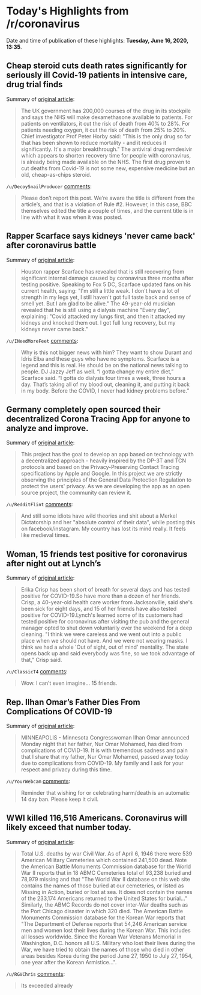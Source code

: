 # Today's Highlights from /r/coronavirus

Date and time of publication of these highlights: **Tuesday, June 16, 2020, 13:35**.

## Cheap steroid cuts death rates significantly for seriously ill Covid-19 patients in intensive care, drug trial finds

Summary of [original article](https://www.bbc.co.uk/news/health-53061281?at_custom3=%40BBCBreaking&at_custom1=%5Bpost+type%5D&at_custom2=twitter&at_custom4=1377F182-AFC9-11EA-923C-49043A982C1E&at_campaign=64&at_medium=custom7):

> The UK government has 200,000 courses of the drug in its stockpile and says the NHS will make dexamethasone available to patients. For patients on ventilators, it cut the risk of death from 40% to 28%. For patients needing oxygen, it cut the risk of death from 25% to 20%. Chief investigator Prof Peter Horby said: "This is the only drug so far that has been shown to reduce mortality - and it reduces it significantly. It's a major breakthrough." The antiviral drug remdesivir which appears to shorten recovery time for people with coronavirus, is already being made available on the NHS. The first drug proven to cut deaths from Covid-19 is not some new, expensive medicine but an old, cheap-as-chips steroid.

`/u/DecoySnailProducer` [comments](https://www.reddit.com/r/Coronavirus/comments/ha2o6p/cheap_steroid_cuts_death_rates_significantly_for/):

> Please don’t report this post. We’re aware the title is different from the article’s, and that is a violation of Rule #2.   However, in this case, BBC themselves edited the title a couple of times, and the current title is in line with what it was when it was posted.

## Rapper Scarface says kidneys 'never came back' after coronavirus battle

Summary of [original article](https://www.independent.co.uk/arts-entertainment/music/news/coronavirus-scarface-rapper-kidney-failure-recovery-health-covid-19-a9568281.html):

> Houston rapper Scarface has revealed that is still recovering from significant internal damage caused by coronavirus three months after testing positive. Speaking to Fox 5 DC, Scarface updated fans on his current health, saying: "I'm still a little weak. I don't have a lot of strength in my legs yet, I still haven't got full taste back and sense of smell yet. But I am glad to be alive." The 49-year-old musician revealed that he is still using a dialysis machine "Every day", explaining: "Covid attacked my lungs first, and then it attacked my kidneys and knocked them out. I got full lung recovery, but my kidneys never came back."

`/u/INeedMoreFeet` [comments](https://www.reddit.com/r/Coronavirus/comments/ha14lo/rapper_scarface_says_kidneys_never_came_back/):

> Why is this not bigger news with him? They want to show Durant and Idris Elba and these guys who have no symptoms. Scarface is a legend and this is real. He should be on the national news talking to people. DJ Jazzy Jeff as well.   “I gotta change my entire diet,” Scarface said. “I gotta do dialysis four times a week, three hours a day. That’s taking all of my blood out, cleaning it, and putting it back in my body. Before the COVID, I never had kidney problems before.”

## Germany completely open sourced their decentralized Corona Tracing App for anyone to analyze and improve.

Summary of [original article](https://github.com/corona-warn-app/cwa-documentation):

> This project has the goal to develop an app based on technology with a decentralized approach - heavily inspired by the DP-3T and TCN protocols and based on the Privacy-Preserving Contact Tracing specifications by Apple and Google. In this project we are strictly observing the principles of the General Data Protection Regulation to protect the users' privacy. As we are developing the app as an open source project, the community can review it.

`/u/RedditFlint` [comments](https://www.reddit.com/r/Coronavirus/comments/h9y9bt/germany_completely_open_sourced_their/):

> And still some idiots have wild theories and shit about a Merkel Dictatorship and her "absolute control of their data", while posting this on facebook/instagram. My country has lost its mind really. It feels like medieval times.

## Woman, 15 friends test positive for coronavirus after night out at Lynch’s

Summary of [original article](https://www.news4jax.com/news/local/2020/06/15/woman-15-friends-test-positive-for-coronavirus-after-night-out-at-lynchs/):

> Erika Crisp has been short of breath for several days and has tested positive for COVID-19.So have more than a dozen of her friends. Crisp, a 40-year-old health care worker from Jacksonville, said she's been sick for eight days, and 15 of her friends have also tested positive for COVID-19.Lynch's learned some of its customers had tested positive for coronavirus after visiting the pub and the general manager opted to shut down voluntarily over the weekend for a deep cleaning. "I think we were careless and we went out into a public place when we should not have. And we were not wearing masks. I think we had a whole 'Out of sight, out of mind' mentality. The state opens back up and said everybody was fine, so we took advantage of that," Crisp said.

`/u/ClassicT4` [comments](https://www.reddit.com/r/Coronavirus/comments/ha6air/woman_15_friends_test_positive_for_coronavirus/):

> Wow. I can’t even imagine... 15 friends.

## Rep. Ilhan Omar’s Father Dies From Complications Of COVID-19

Summary of [original article](https://minnesota.cbslocal.com/2020/06/15/rep-ilhan-omars-father-dies-from-complications-of-covid-19/):

> MINNEAPOLIS - Minnesota Congresswoman Ilhan Omar announced Monday night that her father, Nur Omar Mohamed, has died from complications of COVID-19. It is with tremendous sadness and pain that I share that my father, Nur Omar Mohamed, passed away today due to complications from COVID-19. My family and I ask for your respect and privacy during this time.

`/u/YourWebcam` [comments](https://www.reddit.com/r/Coronavirus/comments/h9v61p/rep_ilhan_omars_father_dies_from_complications_of/):

> Reminder that wishing for or celebrating harm/death is an automatic 14 day ban. Please keep it civil.

## WWI killed 116,516 Americans. Coronavirus will likely exceed that number today.

Summary of [original article](https://en.wikipedia.org/wiki/United_States_military_casualties_of_war#Wars_ranked_by_total_number_of_U.S._military_deaths):

> Total U.S. deaths by war Civil War. As of April 6, 1946 there were 539 American Military Cemeteries which contained 241,500 dead. Note the American Battle Monuments Commission database for the World War II reports that in 18 ABMC Cemeteries total of 93,238 buried and 78,979 missing and that "The World War II database on this web site contains the names of those buried at our cemeteries, or listed as Missing in Action, buried or lost at sea. It does not contain the names of the 233,174 Americans returned to the United States for burial..." Similarly, the ABMC Records do not cover inter-War deaths such as the Port Chicago disaster in which 320 died. The American Battle Monuments Commission database for the Korean War reports that "The Department of Defense reports that 54,246 American service men and women lost their lives during the Korean War. This includes all losses worldwide. Since the Korean War Veterans Memorial in Washington, D.C. honors all U.S. Military who lost their lives during the War, we have tried to obtain the names of those who died in other areas besides Korea during the period June 27, 1950 to July 27, 1954, one year after the Korean Armistice...".

`/u/RGVChris` [comments](https://www.reddit.com/r/Coronavirus/comments/ha4h18/wwi_killed_116516_americans_coronavirus_will/):

> Its exceeded already

